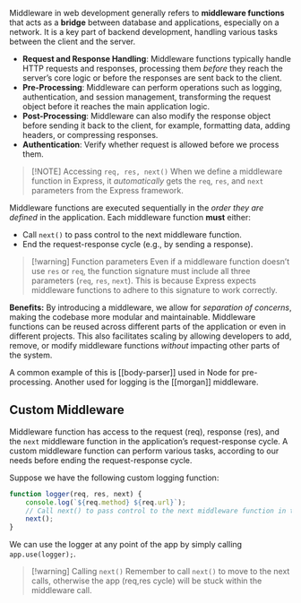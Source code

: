 Middleware in web development generally refers to **middleware functions** that acts as a **bridge** between database and applications, especially on a network. It is a key part of backend development, handling various tasks between the client and the server.

- **Request and Response Handling**: Middleware functions typically handle HTTP requests and responses, processing them *before* they reach the server’s core logic or before the responses are sent back to the client.
- **Pre-Processing**: Middleware can perform operations such as logging, authentication, and session management, transforming the request object before it reaches the main application logic.
- **Post-Processing**: Middleware can also modify the response object before sending it back to the client, for example, formatting data, adding headers, or compressing responses.
- **Authentication**: Verify whether request is allowed before we process them.


> [!NOTE] Accessing `req, res, next()`
> When we define a middleware function in Express, it *automatically* gets the `req`, `res`, and `next` parameters from the Express framework.

Middleware functions are executed sequentially in the *order they are defined* in the application. Each middleware function **must** either:
- Call `next()` to pass control to the next middleware function.
- End the request-response cycle (e.g., by sending a response).


> [!warning] Function parameters
> Even if a middleware function doesn’t use `res` or `req`, the function signature must include all three parameters (`req`, `res`, `next`). This is because Express expects middleware functions to adhere to this signature to work correctly.


**Benefits:** By introducing a middleware, we allow for *separation of concerns*, making the codebase more modular and maintainable. Middleware functions can be reused across different parts of the application or even in different projects. This also facilitates scaling by allowing developers to add, remove, or modify middleware functions *without* impacting other parts of the system.

A common example of this is [[body-parser]] used in Node for pre-processing. Another used for logging is the [[morgan]] middleware.

## Custom Middleware

Middleware function has access to the request (req), response (res), and the `next` middleware function in the application’s request-response cycle. A custom middleware function can perform various tasks, according to our needs before ending the request-response cycle.

Suppose we have the following custom logging function:

```js
function logger(req, res, next) {
    console.log(`${req.method} ${req.url}`);
    // Call next() to pass control to the next middleware function in the stack
    next();
}
```

We can use the logger at any point of the app by simply calling `app.use(logger);`. 


> [!warning] Calling `next()`
> Remember to call `next()` to move to the next calls, otherwise the app (req,res cycle) will be stuck within the middleware call.
